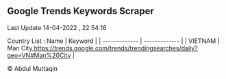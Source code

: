 

## Google Trends Keywords Scraper 
 
Last Update 14-04-2022 , 22:54:16

Country List :
 Name  | Keyword |
| ------------- | ------------- |
| VIETNAM | Man City,https://trends.google.com/trends/trendingsearches/daily?geo=VN#Man%20City |



© Abdul Muttaqin 
